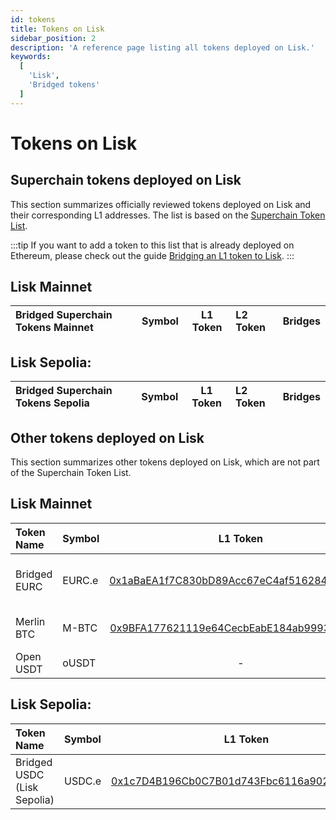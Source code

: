```yaml
---
id: tokens
title: Tokens on Lisk
sidebar_position: 2
description: 'A reference page listing all tokens deployed on Lisk.'
keywords:
  [
    'Lisk',
    'Bridged tokens'
  ]
---
```


# Tokens on Lisk

## Superchain tokens deployed on Lisk

This section summarizes officially reviewed tokens deployed on Lisk and their corresponding L1 addresses.
The list is based on the [Superchain Token List](https://github.com/ethereum-optimism/ethereum-optimism.github.io).

:::tip
If you want to add a token to this list that is already deployed on Ethereum, please check out the guide [Bridging an L1 token to Lisk](/building-on-lisk/add-token-to-lisk/index.md).
:::

## Lisk Mainnet

| Bridged Superchain Tokens Mainnet | Symbol | L1 Token          | L2 Token           | Bridges |
| :--------------------- | :----- |:-----------------: | :----------------- | :------: |

## Lisk Sepolia:
| Bridged Superchain Tokens Sepolia | Symbol | L1 Token          | L2 Token           | Bridges |
| :--------------------- | :----- |:-----------------: | :----------------- | :------: |

## Other tokens deployed on Lisk

This section summarizes other tokens deployed on Lisk, which are not part of the Superchain Token List.

## Lisk Mainnet

| Token Name             | Symbol | L1 Token           | L2 Token           | Bridges  |
| :--------------------- | :----- |:-----------------: | :----------------- | :------: |
| Bridged EURC | EURC.e | [0x1aBaEA1f7C830bD89Acc67eC4af516284b1bC33c](ttps://etherscan.io/address/0x1aBaEA1f7C830bD89Acc67eC4af516284b1bC33c) | [0xe12cEFaAD61e551691BFa5cDA36e5dE051778C65](https://blockscout.lisk.com/address/0xe12cEFaAD61e551691BFa5cDA36e5dE051778C65) | [0xEb99c8c87c5e0C2dCb01E2A1E35AA01f5889F677](https://etherscan.io/address/0xEb99c8c87c5e0C2dCb01E2A1E35AA01f5889F677) (L1)<br/> [0x4db1c96C1f9c3d5429fDf35ED2e684b309b0c281](https://blockscout.lisk.com/address/0x4db1c96C1f9c3d5429fDf35ED2e684b309b0c281) (L2)|
| Merlin BTC | M-BTC | [0x9BFA177621119e64CecbEabE184ab9993E2ef727](ttps://etherscan.io/address/0x9BFA177621119e64CecbEabE184ab9993E2ef727) | [0x33F2EfCcaaFAb04561F815B0059b0B1E9F7DB211](https://blockscout.lisk.com/address/0x33F2EfCcaaFAb04561F815B0059b0B1E9F7DB211) | [](https://etherscan.io/address/) (L1)<br/> [0x33F2EfCcaaFAb04561F815B0059b0B1E9F7DB211](https://blockscout.lisk.com/address/0x33F2EfCcaaFAb04561F815B0059b0B1E9F7DB211) (L2)|
| Open USDT | oUSDT | - | [0x1217BfE6c773EEC6cc4A38b5Dc45B92292B6E189](https://blockscout.lisk.com/address/0x1217BfE6c773EEC6cc4A38b5Dc45B92292B6E189) | - |

## Lisk Sepolia:
| Token Name             | Symbol | L1 Token           | L2 Token           | Bridges  |
| :--------------------- | :----- |:-----------------: | :----------------- | :------: |
| Bridged USDC (Lisk Sepolia) | USDC.e | [0x1c7D4B196Cb0C7B01d743Fbc6116a902379C7238](https://sepolia.etherscan.io/address/0x1c7D4B196Cb0C7B01d743Fbc6116a902379C7238) | [0x0E82fDDAd51cc3ac12b69761C45bBCB9A2Bf3C83](https://sepolia-blockscout.lisk.com/address/0x0E82fDDAd51cc3ac12b69761C45bBCB9A2Bf3C83) | [0x8454EAd8e8B6D63951033F38D61A5F0AC6f40279](https://sepolia.etherscan.io/address/0x8454EAd8e8B6D63951033F38D61A5F0AC6f40279) (L1)<br/> [0x45c01066E6b913D2EF4ad48E3629E66Ae41904b1](https://sepolia-blockscout.lisk.com/address/0x45c01066E6b913D2EF4ad48E3629E66Ae41904b1) (L2)|
